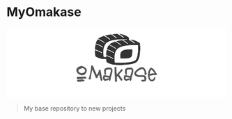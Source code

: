 MyOmakase
==============
![MyOmakase](General/logo-black.png "MyOmakase logo")
> My base repository to new projects
